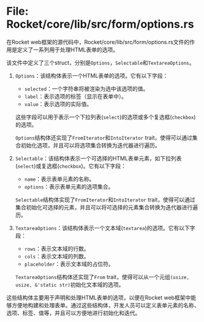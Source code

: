 # File: Rocket/core/lib/src/form/options.rs

在Rocket web框架的源代码中，Rocket/core/lib/src/form/options.rs文件的作用是定义了一系列用于处理HTML表单的选项。

该文件中定义了三个struct，分别是`Options`，`Selectable`和`TextareaOptions`。

1. `Options`：该结构体表示一个HTML表单的选项。它有以下字段：

   - `selected`：一个字符串将被渲染为选中该选项的值。
   - `label`：表示选项的标签（显示在表单中）。
   - `value`：表示选项的实际值。

   这些字段可以用于表示一个下拉列表(`select`)的选项或多个复选框(`checkbox`)的选项。

   `Options`结构体还实现了`FromIterator`和`IntoIterator` trait，使得可以通过集合初始化选项，并且可以将选项集合转换为迭代器进行遍历。

2. `Selectable`：该结构体表示一个可选择的HTML表单元素，如下拉列表(`select`)或复选框(`checkbox`)。它有以下字段：

   - `name`：表示表单元素的名称。
   - `options`：表示表单元素的选项集合。

   `Selectable`结构体实现了`FromIterator`和`IntoIterator` trait，使得可以通过集合初始化可选择的元素，并且可以将可选择的元素集合转换为迭代器进行遍历。

3. `TextareaOptions`：该结构体表示一个文本域(`textarea`)的选项。它有以下字段：

   - `rows`：表示文本域的行数。
   - `cols`：表示文本域的列数。
   - `placeholder`：表示文本域的占位符。

   `TextareaOptions`结构体还实现了`From` trait，使得可以从一个元组`(usize, usize, &'static str)`初始化文本域的选项。

这些结构体主要用于声明和处理HTML表单的选项，以便在Rocket web框架中能够方便地构建和处理表单。通过这些结构体，开发人员可以定义表单元素的名称、选项、标签、值等，并且可以方便地进行初始化和迭代。

